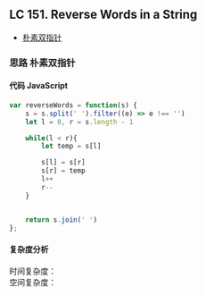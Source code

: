 ## LC 151. Reverse Words in a String

- [朴素双指针](#思路-朴素双指针)

### 思路 朴素双指针

#### 代码 JavaScript

```JavaScript
var reverseWords = function(s) {
    s = s.split(' ').filter((e) => e !== '')
    let l = 0, r = s.length - 1

    while(l < r){
        let temp = s[l]

        s[l] = s[r]
        s[r] = temp
        l++
        r--
    }


    return s.join(' ')
};

```

#### 复杂度分析
时间复杂度： </br>
空间复杂度：